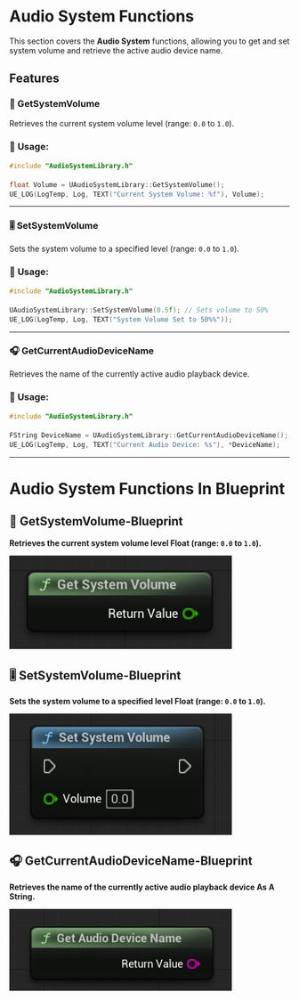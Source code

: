 # Audio System Functions 
This section covers the **Audio System** functions, allowing you to get and set system volume and retrieve the active audio device name.


## Features


### 📌 GetSystemVolume
Retrieves the current system volume level (range: `0.0` to `1.0`).

### 🔹 **Usage:**
```cpp
#include "AudioSystemLibrary.h"

float Volume = UAudioSystemLibrary::GetSystemVolume();
UE_LOG(LogTemp, Log, TEXT("Current System Volume: %f"), Volume);
```
---

### 🎚️ SetSystemVolume
Sets the system volume to a specified level (range: `0.0` to `1.0`).

### 🔹 **Usage:**
```cpp
#include "AudioSystemLibrary.h"

UAudioSystemLibrary::SetSystemVolume(0.5f); // Sets volume to 50%
UE_LOG(LogTemp, Log, TEXT("System Volume Set to 50%%"));
```
---

### 🎧 GetCurrentAudioDeviceName
Retrieves the name of the currently active audio playback device.

### 🔹 **Usage:**
```cpp
#include "AudioSystemLibrary.h"

FString DeviceName = UAudioSystemLibrary::GetCurrentAudioDeviceName();
UE_LOG(LogTemp, Log, TEXT("Current Audio Device: %s"), *DeviceName);

```
---

# Audio System Functions In Blueprint


## 📌 GetSystemVolume-Blueprint

**Retrieves the current system volume level Float (range: `0.0` to `1.0`).**

<img src="Images\Audio\GetSystemVolume.png" width="400">


## 🎚️ SetSystemVolume-Blueprint

**Sets the system volume to a specified level Float (range: `0.0` to `1.0`).**

<img src="Images\Audio\SetSystemVolume.png" width="400">


## 🎧 GetCurrentAudioDeviceName-Blueprint

**Retrieves the name of the currently active audio playback device As A String.**

<img src="Images\Audio\GetAudioDeviceName.png" width="400">



